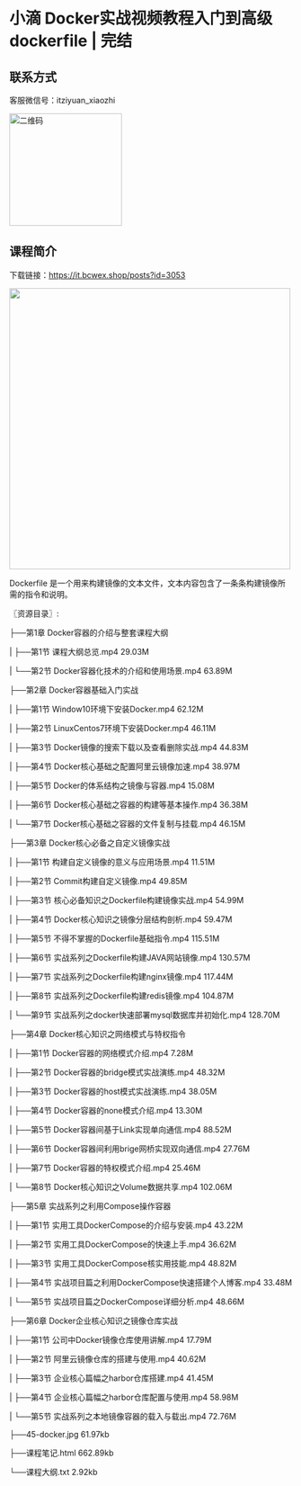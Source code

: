 # 小滴 Docker实战视频教程入门到高级dockerfile | 完结

## 联系方式

客服微信号：itziyuan_xiaozhi

<img src="https://ziyuanyun.oss-cn-guangzhou.aliyuncs.com/common/20240614073449/666b82192834a.jpg" width="200" height="200" alt="二维码">

## 课程简介

下载链接：https://it.bcwex.shop/posts?id=3053

<img src="https://ziyuanyun.oss-cn-guangzhou.aliyuncs.com/yun/20240515184940/6644934438dbe.jpg" width="500" alt="">

  

 Dockerfile 是一个用来构建镜像的文本文件，文本内容包含了一条条构建镜像所需的指令和说明。

 〖资源目录〗:

 ├──第1章 Docker容器的介绍与整套课程大纲

 | ├──第1节 课程大纲总览.mp4 29.03M

 | └──第2节 Docker容器化技术的介绍和使用场景.mp4 63.89M

 ├──第2章 Docker容器基础入门实战

 | ├──第1节 Window10环境下安装Docker.mp4 62.12M

 | ├──第2节 LinuxCentos7环境下安装Docker.mp4 46.11M

 | ├──第3节 Docker镜像的搜索下载以及查看删除实战.mp4 44.83M

 | ├──第4节 Docker核心基础之配置阿里云镜像加速.mp4 38.97M

 | ├──第5节 Docker的体系结构之镜像与容器.mp4 15.08M

 | ├──第6节 Docker核心基础之容器的构建等基本操作.mp4 36.38M

 | └──第7节 Docker核心基础之容器的文件复制与挂载.mp4 46.15M

 ├──第3章 Docker核心必备之自定义镜像实战

 | ├──第1节 构建自定义镜像的意义与应用场景.mp4 11.51M

 | ├──第2节 Commit构建自定义镜像.mp4 49.85M

 | ├──第3节 核心必备知识之Dockerfile构建镜像实战.mp4 54.99M

 | ├──第4节 Docker核心知识之镜像分层结构剖析.mp4 59.47M

 | ├──第5节 不得不掌握的Dockerfile基础指令.mp4 115.51M

 | ├──第6节 实战系列之Dockerfile构建JAVA网站镜像.mp4 130.57M

 | ├──第7节 实战系列之Dockerfile构建nginx镜像.mp4 117.44M

 | ├──第8节 实战系列之Dockerfile构建redis镜像.mp4 104.87M

 | └──第9节 实战系列之docker快速部署mysql数据库并初始化.mp4 128.70M

 ├──第4章 Docker核心知识之网络模式与特权指令

 | ├──第1节 Docker容器的网络模式介绍.mp4 7.28M

 | ├──第2节 Docker容器的bridge模式实战演练.mp4 48.32M

 | ├──第3节 Docker容器的host模式实战演练.mp4 38.05M

 | ├──第4节 Docker容器的none模式介绍.mp4 13.30M

 | ├──第5节 Docker容器间基于Link实现单向通信.mp4 88.52M

 | ├──第6节 Docker容器间利用brige网桥实现双向通信.mp4 27.76M

 | ├──第7节 Docker容器的特权模式介绍.mp4 25.46M

 | └──第8节 Docker核心知识之Volume数据共享.mp4 102.06M

 ├──第5章 实战系列之利用Compose操作容器

 | ├──第1节 实用工具DockerCompose的介绍与安装.mp4 43.22M

 | ├──第2节 实用工具DockerCompose的快速上手.mp4 36.62M

 | ├──第3节 实用工具DockerCompose核实用技能.mp4 48.82M

 | ├──第4节 实战项目篇之利用DockerCompose快速搭建个人博客.mp4 33.48M

 | └──第5节 实战项目篇之DockerCompose详细分析.mp4 48.66M

 ├──第6章 Docker企业核心知识之镜像仓库实战

 | ├──第1节 公司中Docker镜像仓库使用讲解.mp4 17.79M

 | ├──第2节 阿里云镜像仓库的搭建与使用.mp4 40.62M

 | ├──第3节 企业核心篇幅之harbor仓库搭建.mp4 41.45M

 | ├──第4节 企业核心篇幅之harbor仓库配置与使用.mp4 58.98M

 | └──第5节 实战系列之本地镜像容器的载入与载出.mp4 72.76M

 ├──45-docker.jpg 61.97kb

 ├──课程笔记.html 662.89kb

 └──课程大纲.txt 2.92kb

  